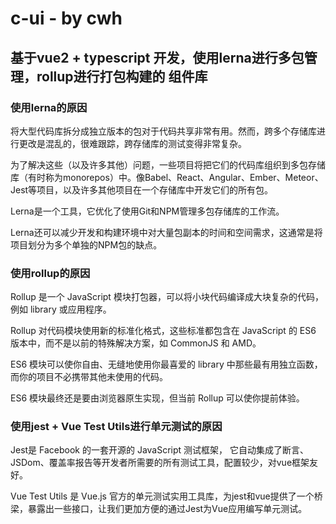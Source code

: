 # c-ui - by cwh

## 基于vue2 + typescript 开发，使用lerna进行多包管理，rollup进行打包构建的 组件库

### 使用lerna的原因
将大型代码库拆分成独立版本的包对于代码共享非常有用。然而，跨多个存储库进行更改是混乱的，很难跟踪，跨存储库的测试变得非常复杂。

为了解决这些（以及许多其他）问题，一些项目将把它们的代码库组织到多包存储库（有时称为monorepos）中。像Babel、React、Angular、Ember、Meteor、Jest等项目，以及许多其他项目在一个存储库中开发它们的所有包。

Lerna是一个工具，它优化了使用Git和NPM管理多包存储库的工作流。

Lerna还可以减少开发和构建环境中对大量包副本的时间和空间需求，这通常是将项目划分为多个单独的NPM包的缺点。


### 使用rollup的原因
Rollup 是一个 JavaScript 模块打包器，可以将小块代码编译成大块复杂的代码，例如 library 或应用程序。

Rollup 对代码模块使用新的标准化格式，这些标准都包含在 JavaScript 的 ES6 版本中，而不是以前的特殊解决方案，如 CommonJS 和 AMD。

ES6 模块可以使你自由、无缝地使用你最喜爱的 library 中那些最有用独立函数，而你的项目不必携带其他未使用的代码。

ES6 模块最终还是要由浏览器原生实现，但当前 Rollup 可以使你提前体验。


### 使用jest + Vue Test Utils进行单元测试的原因
Jest是 Facebook 的一套开源的 JavaScript 测试框架， 它自动集成了断言、JSDom、覆盖率报告等开发者所需要的所有测试工具，配置较少，对vue框架友好。

Vue Test Utils 是 Vue.js 官方的单元测试实用工具库，为jest和vue提供了一个桥梁，暴露出一些接口，让我们更加方便的通过Jest为Vue应用编写单元测试。
